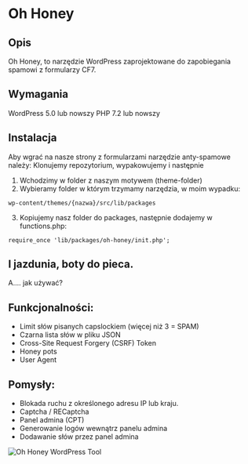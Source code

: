 # Oh Honey

## Opis
Oh Honey, to narzędzie WordPress zaprojektowane do zapobiegania spamowi z formularzy CF7.

## Wymagania
WordPress 5.0 lub nowszy
PHP 7.2 lub nowszy

## Instalacja
Aby wgrać na nasze strony z formularzami narzędzie anty-spamowe należy:
Klonujemy repozytorium, wypakowujemy i następnie
1. Wchodzimy w folder z naszym motywem (theme-folder)
2. Wybieramy folder w którym trzymamy narzędzia, w moim wypadku:
```
wp-content/themes/{nazwa}/src/lib/packages
```
3. Kopiujemy nasz folder do packages, następnie dodajemy w functions.php:
```
require_once 'lib/packages/oh-honey/init.php';
```

## I jazdunia, boty do pieca.

A.... jak używać? 
## Funkcjonalności:
- Limit słów pisanych capslockiem (więcej niż 3 = SPAM)
- Czarna lista słów w pliku JSON
- Cross-Site Request Forgery (CSRF) Token 
- Honey pots
- User Agent

## Pomysły:
- Blokada ruchu z określonego adresu IP lub kraju.
- Captcha / RECaptcha
- Panel admina (CPT)
- Generowanie logów wewnątrz panelu admina
- Dodawanie słów przez panel admina

![Oh Honey WordPress Tool]([https://ibb.co/QHL6MVm](https://i.ibb.co/946qW0Y/d35dba84-039f-4512-8a91-6e109ebc26fa-1.webp)https://i.ibb.co/946qW0Y/d35dba84-039f-4512-8a91-6e109ebc26fa-1.webp)
